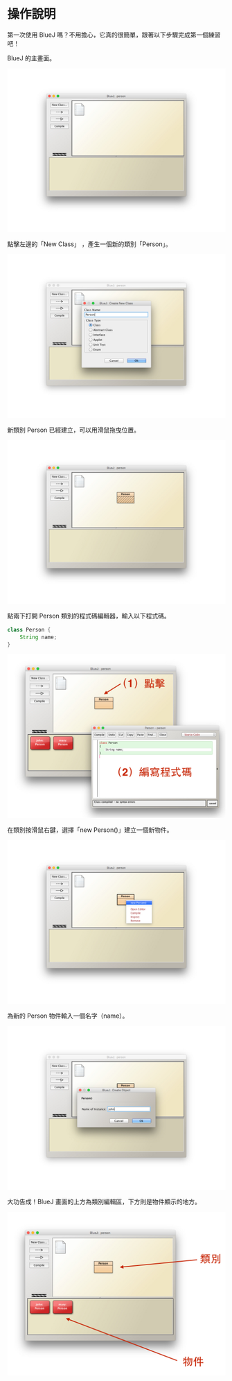 # 操作說明

第一次使用 BlueJ 嗎？不用擔心，它真的很簡單，跟著以下步驟完成第一個練習吧！

BlueJ 的主畫面。

![](../assets/slides/slide1/slide1.001.jpg)

點擊左邊的「New Class」 ，產生一個新的類別「Person」。

![](../assets/slides/slide1/slide1.002.jpg)

新類別 Person 已經建立，可以用滑鼠拖曳位置。

![](../assets/slides/slide1/slide1.003.jpg)

點兩下打開 Person 類別的程式碼編輯器，輸入以下程式碼。

```java
class Person {
    String name;
}
```

![](../assets/slides/slide1/slide1.004.jpg)

在類別按滑鼠右鍵，選擇「new Person()」建立一個新物件。

![](../assets/slides/slide1/slide1.005.jpg)

為新的 Person 物件輸入一個名字（name）。

![](../assets/slides/slide1/slide1.006.jpg)

大功告成！BlueJ 畫面的上方為類別編輯區，下方則是物件顯示的地方。

![](../assets/slides/slide1/slide1.007.jpg)
